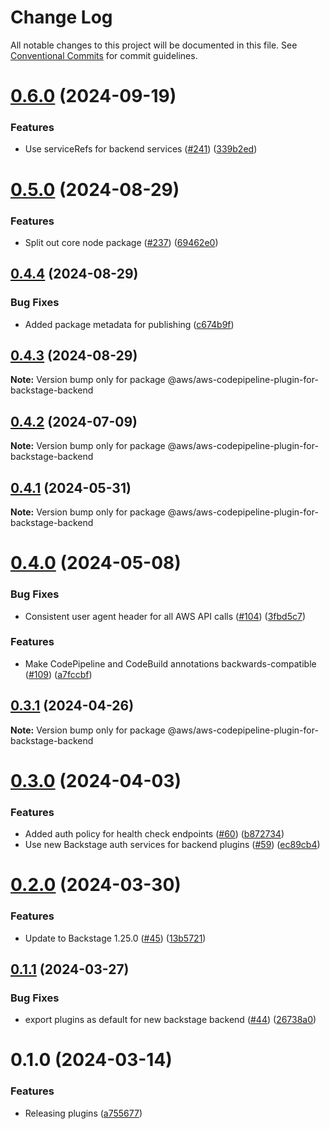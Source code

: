 # Change Log

All notable changes to this project will be documented in this file.
See [Conventional Commits](https://conventionalcommits.org) for commit guidelines.

# [0.6.0](https://github.com/awslabs/backstage-plugins-for-aws/compare/@aws/aws-codepipeline-plugin-for-backstage-backend@0.5.0...@aws/aws-codepipeline-plugin-for-backstage-backend@0.6.0) (2024-09-19)


### Features

* Use serviceRefs for backend services ([#241](https://github.com/awslabs/backstage-plugins-for-aws/issues/241)) ([339b2ed](https://github.com/awslabs/backstage-plugins-for-aws/commit/339b2ed95309aa4641e85763e830902b15ba1413))





# [0.5.0](https://github.com/awslabs/backstage-plugins-for-aws/compare/@aws/aws-codepipeline-plugin-for-backstage-backend@0.4.4...@aws/aws-codepipeline-plugin-for-backstage-backend@0.5.0) (2024-08-29)


### Features

* Split out core node package ([#237](https://github.com/awslabs/backstage-plugins-for-aws/issues/237)) ([69462e0](https://github.com/awslabs/backstage-plugins-for-aws/commit/69462e0fe77cbb729c5d34339086b523c1753b39))





## [0.4.4](https://github.com/awslabs/backstage-plugins-for-aws/compare/@aws/aws-codepipeline-plugin-for-backstage-backend@0.4.3...@aws/aws-codepipeline-plugin-for-backstage-backend@0.4.4) (2024-08-29)


### Bug Fixes

* Added package metadata for publishing ([c674b9f](https://github.com/awslabs/backstage-plugins-for-aws/commit/c674b9fee77bd91567615f8adc4c1688da93ee3f))





## [0.4.3](https://github.com/awslabs/backstage-plugins-for-aws/compare/@aws/aws-codepipeline-plugin-for-backstage-backend@0.4.2...@aws/aws-codepipeline-plugin-for-backstage-backend@0.4.3) (2024-08-29)

**Note:** Version bump only for package @aws/aws-codepipeline-plugin-for-backstage-backend





## [0.4.2](https://github.com/awslabs/backstage-plugins-for-aws/compare/@aws/aws-codepipeline-plugin-for-backstage-backend@0.4.1...@aws/aws-codepipeline-plugin-for-backstage-backend@0.4.2) (2024-07-09)

**Note:** Version bump only for package @aws/aws-codepipeline-plugin-for-backstage-backend





## [0.4.1](https://github.com/awslabs/backstage-plugins-for-aws/compare/@aws/aws-codepipeline-plugin-for-backstage-backend@0.4.0...@aws/aws-codepipeline-plugin-for-backstage-backend@0.4.1) (2024-05-31)

**Note:** Version bump only for package @aws/aws-codepipeline-plugin-for-backstage-backend





# [0.4.0](https://github.com/awslabs/backstage-plugins-for-aws/compare/@aws/aws-codepipeline-plugin-for-backstage-backend@0.3.1...@aws/aws-codepipeline-plugin-for-backstage-backend@0.4.0) (2024-05-08)


### Bug Fixes

* Consistent user agent header for all AWS API calls ([#104](https://github.com/awslabs/backstage-plugins-for-aws/issues/104)) ([3fbd5c7](https://github.com/awslabs/backstage-plugins-for-aws/commit/3fbd5c7fcc9c7095d7eff5fb2bacc77fda9e5a81))


### Features

* Make CodePipeline and CodeBuild annotations backwards-compatible ([#109](https://github.com/awslabs/backstage-plugins-for-aws/issues/109)) ([a7fccbf](https://github.com/awslabs/backstage-plugins-for-aws/commit/a7fccbff5d52e1a1c3820b57152cb77e6373672d))





## [0.3.1](https://github.com/awslabs/backstage-plugins-for-aws/compare/@aws/aws-codepipeline-plugin-for-backstage-backend@0.3.0...@aws/aws-codepipeline-plugin-for-backstage-backend@0.3.1) (2024-04-26)

**Note:** Version bump only for package @aws/aws-codepipeline-plugin-for-backstage-backend





# [0.3.0](https://github.com/awslabs/backstage-plugins-for-aws/compare/@aws/aws-codepipeline-plugin-for-backstage-backend@0.2.0...@aws/aws-codepipeline-plugin-for-backstage-backend@0.3.0) (2024-04-03)


### Features

* Added auth policy for health check endpoints ([#60](https://github.com/awslabs/backstage-plugins-for-aws/issues/60)) ([b872734](https://github.com/awslabs/backstage-plugins-for-aws/commit/b87273481edbc0e2a300cf24318a1e814dad3216))
* Use new Backstage auth services for backend plugins ([#59](https://github.com/awslabs/backstage-plugins-for-aws/issues/59)) ([ec89cb4](https://github.com/awslabs/backstage-plugins-for-aws/commit/ec89cb49c808022160a2f515e6a03a44585d2def))





# [0.2.0](https://github.com/awslabs/backstage-plugins-for-aws/compare/@aws/aws-codepipeline-plugin-for-backstage-backend@0.1.1...@aws/aws-codepipeline-plugin-for-backstage-backend@0.2.0) (2024-03-30)


### Features

* Update to Backstage 1.25.0 ([#45](https://github.com/awslabs/backstage-plugins-for-aws/issues/45)) ([13b5721](https://github.com/awslabs/backstage-plugins-for-aws/commit/13b5721f176a898f7de7f483852732ee8014a1cc))





## [0.1.1](https://github.com/awslabs/backstage-plugins-for-aws/compare/@aws/aws-codepipeline-plugin-for-backstage-backend@0.1.0...@aws/aws-codepipeline-plugin-for-backstage-backend@0.1.1) (2024-03-27)


### Bug Fixes

* export plugins as default for new backstage backend ([#44](https://github.com/awslabs/backstage-plugins-for-aws/issues/44)) ([26738a0](https://github.com/awslabs/backstage-plugins-for-aws/commit/26738a0a2b1e12b9e6f7cc46ef0d8c1fd83846e6))





# 0.1.0 (2024-03-14)

### Features

- Releasing plugins ([a755677](https://github.com/awslabs/backstage-plugins-for-aws/commit/a75567771e3cbafe2ef2814ad33b1cc54e9564e0))
